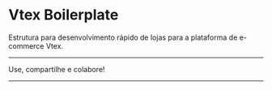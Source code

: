 Vtex Boilerplate
===============

Estrutura para desenvolvimento rápido de lojas para a  plataforma de e-commerce Vtex.

***

Use, compartilhe e colabore!

***
